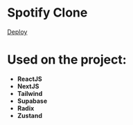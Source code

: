 # Spotify Clone

[Deploy]() <!-- TODO add link -->

# Used on the project:

- **ReactJS**
- **NextJS**
- **Tailwind**
- **Supabase**
- **Radix**
- **Zustand**

